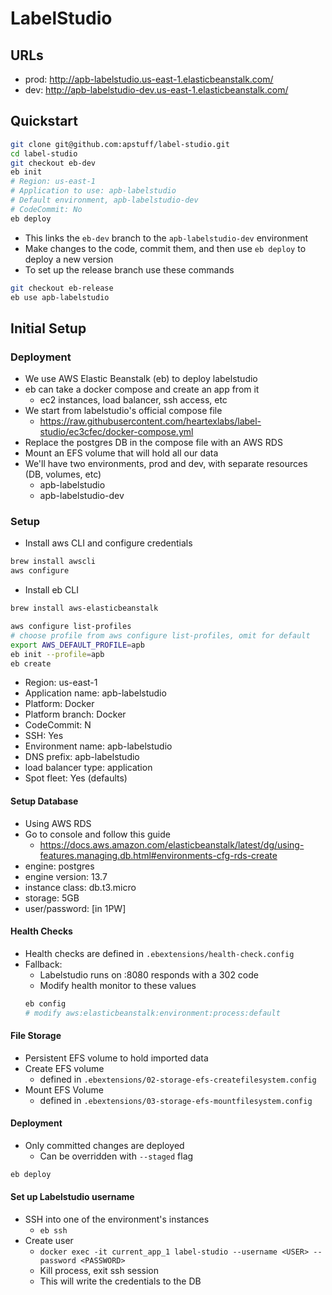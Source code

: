 # LabelStudio

## URLs
- prod: http://apb-labelstudio.us-east-1.elasticbeanstalk.com/
- dev: http://apb-labelstudio-dev.us-east-1.elasticbeanstalk.com/

## Quickstart
```bash
git clone git@github.com:apstuff/label-studio.git
cd label-studio
git checkout eb-dev
eb init
# Region: us-east-1
# Application to use: apb-labelstudio
# Default environment, apb-labelstudio-dev
# CodeCommit: No
eb deploy
```
- This links the `eb-dev` branch to the `apb-labelstudio-dev` environment
- Make changes to the code, commit them, and then use `eb deploy` to deploy a new version
- To set up the release branch use these commands
```bash
git checkout eb-release
eb use apb-labelstudio
```

## Initial Setup
### Deployment
- We use AWS Elastic Beanstalk (eb) to deploy labelstudio
- eb can take a docker compose and create an app from it
    - ec2 instances, load balancer, ssh access, etc
- We start from labelstudio's official compose file
    - https://raw.githubusercontent.com/heartexlabs/label-studio/ec3cfec/docker-compose.yml
- Replace the postgres DB in the compose file with an AWS RDS
- Mount an EFS volume that will hold all our data
- We'll have two environments, prod and dev, with separate resources (DB, volumes, etc)
    - apb-labelstudio
    - apb-labelstudio-dev

### Setup
- Install aws CLI and configure credentials
```bash
brew install awscli
aws configure
```

- Install eb CLI
```bash
brew install aws-elasticbeanstalk
```

```bash
aws configure list-profiles
# choose profile from aws configure list-profiles, omit for default
export AWS_DEFAULT_PROFILE=apb
eb init --profile=apb
eb create
```
- Region: us-east-1
- Application name: apb-labelstudio
- Platform: Docker
- Platform branch: Docker
- CodeCommit: N
- SSH: Yes
- Environment name: apb-labelstudio
- DNS prefix: apb-labelstudio
- load balancer type: application
- Spot fleet: Yes (defaults)

#### Setup Database
- Using AWS RDS
- Go to console and follow this guide
  - https://docs.aws.amazon.com/elasticbeanstalk/latest/dg/using-features.managing.db.html#environments-cfg-rds-create
- engine: postgres
- engine version: 13.7
- instance class: db.t3.micro
- storage: 5GB
- user/password: [in 1PW]

#### Health Checks
- Health checks are defined in `.ebextensions/health-check.config`
- Fallback:
    - Labelstudio runs on :8080 responds with a 302 code
    - Modify health monitor to these values
    ```bash
    eb config
    # modify aws:elasticbeanstalk:environment:process:default
    ```

#### File Storage
- Persistent EFS volume to hold imported data
- Create EFS volume
    - defined in `.ebextensions/02-storage-efs-createfilesystem.config`
- Mount EFS Volume
    - defined in `.ebextensions/03-storage-efs-mountfilesystem.config`

#### Deployment
- Only committed changes are deployed
  - Can be overridden with `--staged` flag
```bash
eb deploy
```

#### Set up Labelstudio username
- SSH into one of the environment's instances
    - `eb ssh`
- Create user
    - `docker exec -it current_app_1 label-studio --username <USER> --password <PASSWORD>`
    - Kill process, exit ssh session
    - This will write the credentials to the DB
